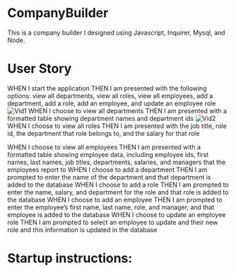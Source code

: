 # CompanyBuilder

This is a company builder I designed using Javascript, Inquirer, Mysql, and Node.

# User Story

WHEN I start the application
THEN I am presented with the following options: view all departments, view all roles, view all employees, add a department, add a role, add an employee, and update an employee role
![Vid1](https://user-images.githubusercontent.com/63683722/235404994-084a2975-4dd6-40ff-a0ce-2f262acd7daa.gif)
WHEN I choose to view all departments
THEN I am presented with a formatted table showing department names and department ids
![Vid2](https://user-images.githubusercontent.com/63683722/235405027-c0b4e489-1a68-45d4-8699-8d5111549f97.gif)
WHEN I choose to view all roles
THEN I am presented with the job title, role id, the department that role belongs to, and the salary for that role

WHEN I choose to view all employees
THEN I am presented with a formatted table showing employee data, including employee ids, first names, last names, job titles, departments, salaries, and managers that the employees report to
WHEN I choose to add a department
THEN I am prompted to enter the name of the department and that department is added to the database
WHEN I choose to add a role
THEN I am prompted to enter the name, salary, and department for the role and that role is added to the database
WHEN I choose to add an employee
THEN I am prompted to enter the employee’s first name, last name, role, and manager, and that employee is added to the database
WHEN I choose to update an employee role
THEN I am prompted to select an employee to update and their new role and this information is updated in the database

# Startup instructions:
